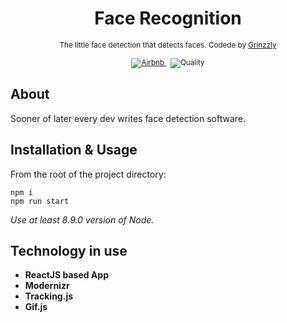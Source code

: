 <h1 align="center">Face Recognition</h1>

<div align="center">
  <sub>The little face detection that detects faces. Codede by
  <a href="https://github.com/Grinzzly">Grinzzly</a>
  </a>
  <br>
  <br>
  <a href="https://github.com/airbnb/javascript">
        <img src="https://img.shields.io/badge/Code%20Style-Airbnb-red.svg"
             alt="Airbnb">
  </a>
  &nbsp;
  <img src="https://img.shields.io/badge/60%25%20of%20the%20time-works%20every%20time-blue.svg" alt="Quality">
</div>

## About
Sooner of later every dev writes face detection software.

## Installation & Usage

From the root of the project directory:
```
npm i
npm run start
```
_Use at least 8.9.0 version of Node._
## Technology in use

* __ReactJS based App__
* __Modernizr__
* __Tracking.js__
* __Gif.js__